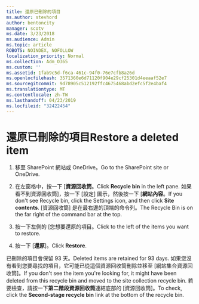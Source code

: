 ```yaml
---
title: 還原已刪除的項目
ms.author: stevhord
author: bentoncity
manager: scotv
ms.date: 3/23/2018
ms.audience: Admin
ms.topic: article
ROBOTS: NOINDEX, NOFOLLOW
localization_priority: Normal
ms.collection: Adm_O365
ms.custom: ''
ms.assetid: 1fab9c5d-f6ca-461c-94f0-76e7cfb8a26d
ms.openlocfilehash: 3571360e6d71120f904e29cf25301d4eeaaf52e7
ms.sourcegitcommit: 9d78905c512192ffc4675468abd2efc5f2e4baf4
ms.translationtype: MT
ms.contentlocale: zh-TW
ms.lasthandoff: 04/23/2019
ms.locfileid: "32422454"
---
```

# <a name="restore-a-deleted-item"></a><span data-ttu-id="d7df8-102">還原已刪除的項目</span><span class="sxs-lookup"><span data-stu-id="d7df8-102">Restore a deleted item</span></span>

1. <span data-ttu-id="d7df8-103">移至 SharePoint 網站或 OneDrive。</span><span class="sxs-lookup"><span data-stu-id="d7df8-103">Go to the SharePoint site or OneDrive.</span></span>
    
2. <span data-ttu-id="d7df8-104">在左窗格中，按一下 [**資源回收筒**。</span><span class="sxs-lookup"><span data-stu-id="d7df8-104">Click **Recycle bin** in the left pane.</span></span> <span data-ttu-id="d7df8-105">如果看不到資源回收筒]，按一下 [設定] 圖示，然後按一下 [**網站內容**。</span><span class="sxs-lookup"><span data-stu-id="d7df8-105">If you don't see Recycle bin, click the Settings icon, and then click **Site contents**.</span></span> <span data-ttu-id="d7df8-106">[資源回收筒] 是在最右邊的頂端的命令列。</span><span class="sxs-lookup"><span data-stu-id="d7df8-106">The Recycle Bin is on the far right of the command bar at the top.</span></span>
    
3. <span data-ttu-id="d7df8-107">按一下左側的 [您想要還原的項目。</span><span class="sxs-lookup"><span data-stu-id="d7df8-107">Click to the left of the items you want to restore.</span></span>
    
4. <span data-ttu-id="d7df8-108">按一下 [**還原**]。</span><span class="sxs-lookup"><span data-stu-id="d7df8-108">Click **Restore**.</span></span>
    
<span data-ttu-id="d7df8-109">已刪除的項目會保留 93 天。</span><span class="sxs-lookup"><span data-stu-id="d7df8-109">Deleted items are retained for 93 days.</span></span> <span data-ttu-id="d7df8-110">如果您沒有看到您要尋找的項目，它可能已從這個資源回收筒刪除並移至 [網站集合資源回收筒]。</span><span class="sxs-lookup"><span data-stu-id="d7df8-110">If you don't see the item you're looking for, it might have been deleted from this recycle bin and moved to the site collection recycle bin.</span></span> <span data-ttu-id="d7df8-111">若要檢查，請按一下**第二階段資源回收筒**連結底部的 [資源回收筒]。</span><span class="sxs-lookup"><span data-stu-id="d7df8-111">To check, click the **Second-stage recycle bin** link at the bottom of the recycle bin.</span></span> 
  

